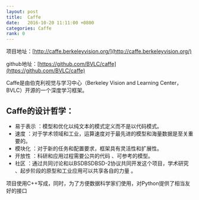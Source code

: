 ```yaml
---
layout: post
title:  Caffe
date:   2016-10-20 11:11:00 +0800
categories: Caffe
rank: 0
---
```



项目地址：[http://caffe.berkeleyvision.org/](http://caffe.berkeleyvision.org/)

github地址：[https://github.com/BVLC/caffe](https://github.com/BVLC/caffe)

Caffe是由伯克利视觉与学习中心（Berkeley Vision and Learning Center，BVLC）开源的一个深度学习框架。

## Caffe的设计哲学：

- 易于表示 ：模型和优化以纯文本的模式定义而不是以代码模式。
- 速度 ：对于学术领域和工业，运算速度对于最先进的模型和海量数据是至关重要的。
- 模块化 ：对于新的任务和配置要求，框架具有灵活性和扩展性。
- 开放性 ：科研和应用过程需要公共的代码 、可参考的模型。
- 社区 ：通过共同讨论和以BSDBSDBSD-2协议共同开发这个项目，学术研究 、起步阶段的原型和工业应用可以共享各自的力量 。

项目使用C++写成，同时，为了方便数据科学家们使用，对Python提供了相当友好的接口

